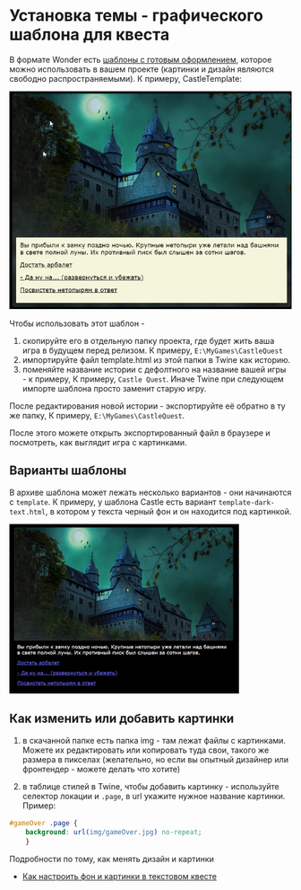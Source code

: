 # Установка темы - графического шаблона для квеста

В формате Wonder есть [шаблоны с готовым оформлением](format/templates/README.md), которое можно использовать в вашем проекте (картинки и дизайн являются свободно распространяемыми). К примеру, CastleTemplate:

![Шаблон CastleTemplate](../docs/img/2020-02-07_190103.png)

Чтобы использовать этот шаблон - 
1. скопируйте его в отдельную папку проекта, где будет жить ваша игра в будущем перед релизом.  К примеру, `E:\MyGames\CastleQuest`
2. импортируйте файл template.html из этой папки в Twine как историю. 
3. поменяйте название истории с дефолтного на название вашей игры - к примеру, К примеру, `Castle Quest`. Иначе Twine при следующем импорте шаблона просто заменит старую игру.

После редактирования новой истории - экспортируйте её обратно в ту же папку, К примеру, `E:\MyGames\CastleQuest`. 

После этого можете открыть экспортированный файл в браузере и посмотреть, как выглядит игра с картинками.

## Варианты шаблоны
В архиве шаблона может лежать несколько вариантов - они начинаются с `template`. К примеру, у шаблона Castle есть вариант `template-dark-text.html`, в котором у текста черный фон и он находится под картинкой.

 ![вв выв](../format/templates/CastleTemplate/preview-dark-text.png)

## Как изменить или добавить картинки

1. в скачанной папке есть папка img - там лежат файлы с картинками. Можете их редактировать или копировать туда свои, такого же размера в пикселах (желательно, но если вы опытный дизайнер или фронтендер - можете делать что хотите)

2. в таблице стилей в Twine, чтобы добавить картинку - используйте селектор локации и `.page`, в url укажите нужное название картинки. Пример:
```css
#gameOver .page {
    background: url(img/gameOver.jpg) no-repeat;
    }   
```

Подробности по тому, как менять дизайн и  картинки 
- [Как настроить фон и картинки в текстовом квесте](DESIGN.md)

